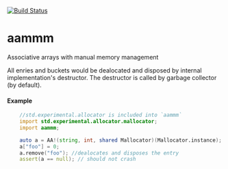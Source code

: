 [![Build Status](https://travis-ci.org/arexeu/aammm.svg)](https://travis-ci.org/arexeu/aammm)
# aammm
Associative arrays with manual memory management

All enries and buckets would be dealocated and disposed by internal implementation's destructor.
The destructor is called by garbage collector (by default).

#### Example
```D
    //std.experimental.allocator is included into `aammm`
    import std.experimental.allocator.mallocator;
    import aammm;

    auto a = AA!(string, int, shared Mallocator)(Mallocator.instance);
    a["foo"] = 0;
    a.remove("foo"); //dealocates and disposes the entry
    assert(a == null); // should not crash
```
